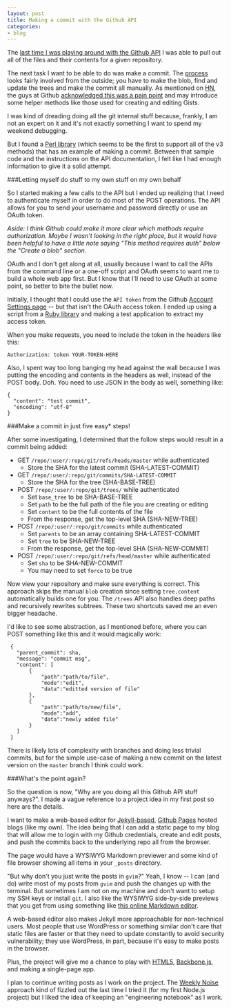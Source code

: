 ```yaml
---
layout: post
title: Making a commit with the Github API
categories:
- blog
---
```


The [last time I was playing around with the Github API][1] I was able to pull
out all of the files and their contents for a given repository.

The next task I want to be able to do was make a commit. The [process][2] looks
fairly involved from the outside; you have to make the blob, find and update
the trees and make the commit all manually. As mentioned on [HN][3], the guys at
Github [acknowledged this was a pain point][4] and may introduce some helper methods
like those used for creating and editing Gists.

I was kind of dreading doing all the git internal stuff because, frankly,
I am not an expert on it and it's not exactly something I want to spend my weekend 
debugging.

But I found a [Perl library][5] (which seems to be the first to support all of the v3
methods) that has an example of making a commit. Between that sample code and
the instructions on the API documentation, I felt like I had enough information
to give it a solid attempt.

###Letting myself do stuff to my own stuff on my own behalf

So I started making a few calls to the API but I ended up realizing that I need
to authenticate myself in order to do most of the POST operations. The API allows
for you to send your username and password directly or use an OAuth token.

*Aside: I think Github could make it more clear which methods require authorization.
Maybe I wasn't looking in the right place, but it would have been helpful to have
a little note saying "This method requires auth" below the "Create a blob" section.*

OAuth and I don't get along at all, usually because I want to call the APIs from
the command line or a one-off script and OAuth seems to want me to build a whole web app first. 
But I know that I'll need to use OAuth at some point, so better to bite the bullet now.

Initially, I thought that I could use the `API token` from the Github
[Account Settings page][6] -- but that isn't the OAuth access token. I ended up using
a script from a [Ruby library][13] and making a test application to extract my
access token.

When you make requests, you need to include the token in the headers like this:  

`Authorization: token YOUR-TOKEN-HERE`

Also, I spent way too long banging my head against the wall because I was putting
the encoding and contents in the headers as well, instead of the POST body. Doh. You need to 
use JSON in the body as well, something like:  
    
    {
      "content": "test commit",
      "encoding": "utf-8"
    }
  

###Make a commit in just five easy\* steps!

After some investigating, I determined that the follow steps would result in a commit
being added:

 * GET `/repo/:user/:repo/git/refs/heads/master` while authenticated 
   <ul><li>Store the SHA for the latest commit (SHA-LATEST-COMMIT)</li></ul>  
 * GET `/repo/:user/:repo/git/commits/SHA-LATEST-COMMIT`
   <ul><li>Store the SHA for the tree (SHA-BASE-TREE)</li></ul>
 * POST `/repo/:user/:repo/git/trees/` while authenticated
   * Set `base_tree` to be SHA-BASE-TREE
   * Set `path` to be the full path of the file you are creating or editing
   * Set `content` to be the full contents of the file
   * From the response, get the top-level SHA (SHA-NEW-TREE)
 * POST `/repo/:user/:repo/git/commits` while authenticated
   * Set `parents` to be an array containing SHA-LATEST-COMMIT
   * Set `tree` to be SHA-NEW-TREE
   * From the response, get the top-level SHA (SHA-NEW-COMMIT)
 * POST `/repo/:user/:repo/git/refs/head/master` while authenticated
   * Set `sha` to be SHA-NEW-COMMIT
   * You may need to set `force` to be true

Now view your repository and make sure everything is correct. This approach skips the manual `blob` creation
since setting `tree.content` automatically builds one for you. The `/trees` API also handles deep paths and
recursively rewrites subtrees. These two shortcuts saved me an even bigger headache.

I'd like to see some abstraction, as I mentioned before, where you can POST something like this and it would
magically work:

     {
       "parent_commit": sha,
       "message": "commit msg",
       "content": [
           {
               "path":"path/to/file",
               "mode":"edit",
               "data":"editted version of file"
           },
           {
               "path":"path/to/new/file",
               "mode":"add",
               "data":"newly added file"
           }
       ]
     }

There is likely lots of complexity with branches and doing less trivial commits, but for the simple
use-case of making a new commit on the latest version on the `master` branch I think could work.

###What's the point again?

So the question is now, "Why are you doing all this Github API stuff anyways?". I made a vague reference
to a project idea in my first post so here are the details.

I want to make a web-based editor for [Jekyll-based][7], [Github Pages][8] hosted blogs (like my own). The idea being
that I can add a static page to my blog that will allow me to login with my Github credentials, create and 
edit posts, and push the commits back to the underlying repo all from the browser. 

The page would have a WYSIWYG Markdown previewer and some kind of file browser showing all items in your 
`_posts` directory.

"But why don't you just write the posts in `gvim`?" Yeah, I know -- I can (and do) write most of my posts from 
`gvim` and push the changes up with the terminal. But sometimes I am not on my machine and don't want to setup my
SSH keys or install `git`. I also like the WYSIWYG side-by-side previews that you get from using something like
[this online Markdown editor][9].

A web-based editor also makes Jekyll more approachable for non-technical users. Most people that use WordPress
or something similar don't care that static files are faster or that they need to update constantly to avoid
security vulnerability; they use WordPress, in part, because it's easy to make posts in the browser.

Plus, the project will give me a chance to play with [HTML5][10], [Backbone.js][11], and making a single-page app.

I plan to continue writing posts as I work on the project. The [Weekly Noise][12] approach kind of fizzled out
the last time I tried it (for my first Node.js project) but I liked the idea of keeping an "engineering 
notebook" as I work.

[1]: /blog/2011/07/09/digging-around-the-github-v3-api.html
[2]: http://developer.github.com/v3/git/
[3]: http://news.ycombinator.com/
[4]: http://news.ycombinator.com/item?id=2746877
[5]: https://github.com/plu/Pithub
[6]: https://github.com/account/admin
[7]: http://jekyllrb.com/
[8]: http://pages.github.com/
[9]: http://www.ctrlshift.net/project/markdowneditor/
[10]: http://diveintohtml5.org/
[11]: http://documentcloud.github.com/backbone/
[12]: /blog/2010/10/24/weekly-noise.html
[13]: https://github.com/jwilger/github-v3-api

